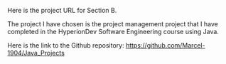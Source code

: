 Here is the project URL for Section B.

The project I have chosen is the project management project that I have completed in the HyperionDev Software Engineering course using Java.

Here is the link to the Github repository: https://github.com/Marcel-1904/Java_Projects